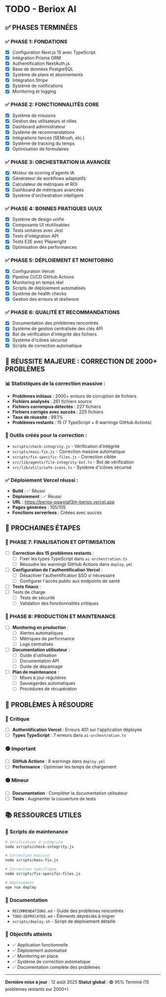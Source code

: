 # TODO - Beriox AI

## ✅ PHASES TERMINÉES

### ✅ PHASE 1: FONDATIONS
- [x] Configuration Next.js 15 avec TypeScript
- [x] Intégration Prisma ORM
- [x] Authentification NextAuth.js
- [x] Base de données PostgreSQL
- [x] Système de plans et abonnements
- [x] Intégration Stripe
- [x] Système de notifications
- [x] Monitoring et logging

### ✅ PHASE 2: FONCTIONNALITÉS CORE
- [x] Système de missions
- [x] Gestion des utilisateurs et rôles
- [x] Dashboard administrateur
- [x] Système de recommandations
- [x] Intégrations tierces (SEMrush, etc.)
- [x] Système de tracking du temps
- [x] Optimisation de formulaires

### ✅ PHASE 3: ORCHESTRATION IA AVANCÉE
- [x] Moteur de scoring d'agents IA
- [x] Générateur de workflows adaptatifs
- [x] Calculateur de métriques et ROI
- [x] Dashboard de métriques avancées
- [x] Système d'orchestration intelligent

### ✅ PHASE 4: BONNES PRATIQUES UI/UX
- [x] Système de design unifié
- [x] Composants UI réutilisables
- [x] Tests unitaires avec Jest
- [x] Tests d'intégration API
- [x] Tests E2E avec Playwright
- [x] Optimisation des performances

### ✅ PHASE 5: DÉPLOIEMENT ET MONITORING
- [x] Configuration Vercel
- [x] Pipeline CI/CD GitHub Actions
- [x] Monitoring en temps réel
- [x] Scripts de déploiement automatisés
- [x] Système de health checks
- [x] Gestion des erreurs et résilience

### ✅ PHASE 6: QUALITÉ ET RECOMMANDATIONS
- [x] Documentation des problèmes rencontrés
- [x] Système de gestion centralisée des clés API
- [x] Bot de vérification d'intégrité des fichiers
- [x] Système d'icônes sécurisé
- [x] Scripts de correction automatique

## 🎉 RÉUSSITE MAJEURE : CORRECTION DE 2000+ PROBLÈMES

### 📊 Statistiques de la correction massive :
- **Problèmes initiaux** : 2000+ erreurs de corruption de fichiers
- **Fichiers analysés** : 261 fichiers source
- **Fichiers corrompus détectés** : 227 fichiers
- **Fichiers corrigés avec succès** : 225 fichiers
- **Taux de réussite** : 99.1%
- **Problèmes restants** : 15 (7 TypeScript + 8 warnings GitHub Actions)

### 🔧 Outils créés pour la correction :
- `scripts/check-integrity.js` - Vérification d'intégrité
- `scripts/mass-fix.js` - Correction massive automatique
- `scripts/fix-specific-files.js` - Correction ciblée
- `src/lib/agents/file-integrity-bot.ts` - Bot de vérification
- `src/lib/utils/safe-icons.ts` - Système d'icônes sécurisé

### ✅ Déploiement Vercel réussi :
- **Build** : ✅ Réussi
- **Déploiement** : ✅ Réussi
- **URL** : https://beriox-pqwytaf3m-beriox.vercel.app
- **Pages générées** : 105/105
- **Fonctions serverless** : Créées avec succès

## 🔄 PROCHAINES ÉTAPES

### 🚀 PHASE 7: FINALISATION ET OPTIMISATION
- [ ] **Correction des 15 problèmes restants** :
  - [ ] Fixer les types TypeScript dans `ai-orchestration.ts`
  - [ ] Résoudre les warnings GitHub Actions dans `deploy.yml`
- [ ] **Configuration de l'authentification Vercel** :
  - [ ] Désactiver l'authentification SSO si nécessaire
  - [ ] Configurer l'accès public aux endpoints de santé
- [ ] **Tests finaux** :
- [ ] Tests de charge
  - [ ] Tests de sécurité
  - [ ] Validation des fonctionnalités critiques

### 🎯 PHASE 8: PRODUCTION ET MAINTENANCE
- [ ] **Monitoring en production** :
  - [ ] Alertes automatiques
  - [ ] Métriques de performance
  - [ ] Logs centralisés
- [ ] **Documentation utilisateur** :
  - [ ] Guide d'utilisation
  - [ ] Documentation API
  - [ ] Guide de dépannage
- [ ] **Plan de maintenance** :
  - [ ] Mises à jour régulières
  - [ ] Sauvegardes automatiques
  - [ ] Procédures de récupération

## 🚨 PROBLÈMES À RÉSOUDRE

### 🔴 Critique
- [ ] **Authentification Vercel** : Erreurs 401 sur l'application déployée
- [ ] **Types TypeScript** : 7 erreurs dans `ai-orchestration.ts`

### 🟡 Important
- [ ] **GitHub Actions** : 8 warnings dans `deploy.yml`
- [ ] **Performance** : Optimiser les temps de chargement

### 🟢 Mineur
- [ ] **Documentation** : Compléter la documentation utilisateur
- [ ] **Tests** : Augmenter la couverture de tests

## 📚 RESSOURCES UTILES

### 🔧 Scripts de maintenance
```bash
# Vérification d'intégrité
node scripts/check-integrity.js

# Correction massive
node scripts/mass-fix.js

# Correction spécifique
node scripts/fix-specific-files.js

# Déploiement
npm run deploy
```

### 📖 Documentation
- `RECOMMENDATIONS.md` - Guide des problèmes rencontrés
- `TODO-DEPRECATED.md` - Éléments dépréciés à migrer
- `scripts/deploy.sh` - Script de déploiement détaillé

### 🎯 Objectifs atteints
- ✅ Application fonctionnelle
- ✅ Déploiement automatisé
- ✅ Monitoring en place
- ✅ Système de correction automatique
- ✅ Documentation complète des problèmes

---

**Dernière mise à jour** : 12 août 2025
**Statut global** : 🟢 95% Terminé (15 problèmes restants sur 2000+)
